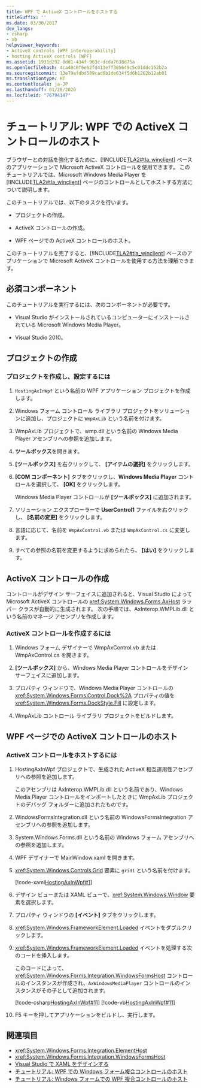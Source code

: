 ```yaml
---
title: WPF で ActiveX コントロールをホストする
titleSuffix: ''
ms.date: 03/30/2017
dev_langs:
- csharp
- vb
helpviewer_keywords:
- ActiveX controls [WPF interoperability]
- hosting ActiveX controls [WPF]
ms.assetid: 1931d292-0dd1-434f-963c-dcda7638d75a
ms.openlocfilehash: 4ca40c0f6e62fd413e7f305649c5c01ddc152b2a
ms.sourcegitcommit: 13e79efdbd589cad6b1de634f5d6b1262b12ab01
ms.translationtype: HT
ms.contentlocale: ja-JP
ms.lasthandoff: 01/28/2020
ms.locfileid: "76794147"
---
```

# <a name="walkthrough-hosting-an-activex-control-in-wpf"></a>チュートリアル: WPF での ActiveX コントロールのホスト
ブラウザーとの対話を強化するために、[!INCLUDE[TLA2#tla_winclient](../../../../includes/tla2sharptla-winclient-md.md)] ベースのアプリケーションで Microsoft ActiveX コントロールを使用できます。 このチュートリアルでは、Microsoft Windows Media Player を [!INCLUDE[TLA2#tla_winclient](../../../../includes/tla2sharptla-winclient-md.md)] ページのコントロールとしてホストする方法について説明します。

 このチュートリアルでは、以下のタスクを行います。

- プロジェクトの作成。

- ActiveX コントロールの作成。

- WPF ページでの ActiveX コントロールのホスト。

 このチュートリアルを完了すると、[!INCLUDE[TLA2#tla_winclient](../../../../includes/tla2sharptla-winclient-md.md)] ベースのアプリケーションで Microsoft ActiveX コントロールを使用する方法を理解できます。

## <a name="prerequisites"></a>必須コンポーネント
 このチュートリアルを実行するには、次のコンポーネントが必要です。

- Visual Studio がインストールされているコンピューターにインストールされている Microsoft Windows Media Player。

- Visual Studio 2010。

## <a name="creating-the-project"></a>プロジェクトの作成

### <a name="to-create-and-set-up-the-project"></a>プロジェクトを作成し、設定するには

1. `HostingAxInWpf` という名前の WPF アプリケーション プロジェクトを作成します。

2. Windows フォーム コントロール ライブラリ プロジェクトをソリューションに追加し、プロジェクトに `WmpAxLib` という名前を付けます。

3. WmpAxLib プロジェクトで、wmp.dll という名前の Windows Media Player アセンブリへの参照を追加します。

4. **ツールボックス**を開きます。

5. **[ツールボックス]** を右クリックして、 **[アイテムの選択]** をクリックします。

6. **[COM コンポーネント]** タブをクリックし、**Windows Media Player** コントロールを選択して、 **[OK]** をクリックします。

     Windows Media Player コントロールが **[ツールボックス]** に追加されます。

7. ソリューション エクスプローラーで **UserControl1** ファイルを右クリックし、 **[名前の変更]** をクリックします。

8. 言語に応じて、名前を `WmpAxControl.vb` または `WmpAxControl.cs` に変更します。

9. すべての参照の名前を変更するように求められたら、 **[はい]** をクリックします。

## <a name="creating-the-activex-control"></a>ActiveX コントロールの作成
コントロールがデザイン サーフェイスに追加されると、Visual Studio によって Microsoft ActiveX コントロールの <xref:System.Windows.Forms.AxHost> ラッパー クラスが自動的に生成されます。 次の手順では、AxInterop.WMPLib.dll という名前のマネージ アセンブリを作成します。

### <a name="to-create-the-activex-control"></a>ActiveX コントロールを作成するには

1. Windows フォーム デザイナーで WmpAxControl.vb または WmpAxControl.cs を開きます。

2. **[ツールボックス]** から、Windows Media Player コントロールをデザイン サーフェイスに追加します。

3. プロパティ ウィンドウで、Windows Media Player コントロールの <xref:System.Windows.Forms.Control.Dock%2A> プロパティの値を <xref:System.Windows.Forms.DockStyle.Fill> に設定します。

4. WmpAxLib コントロール ライブラリ プロジェクトをビルドします。

## <a name="hosting-the-activex-control-on-a-wpf-page"></a>WPF ページでの ActiveX コントロールのホスト

### <a name="to-host-the-activex-control"></a>ActiveX コントロールをホストするには

1. HostingAxInWpf プロジェクトで、生成された ActiveX 相互運用性アセンブリへの参照を追加します。

     このアセンブリは AxInterop.WMPLib.dll という名前であり、Windows Media Player コントロールをインポートしたときに WmpAxLib プロジェクトのデバッグ フォルダーに追加されたものです。

2. WindowsFormsIntegration.dll という名前の WindowsFormsIntegration アセンブリへの参照を追加します。

3. System.Windows.Forms.dll という名前の Windows フォーム アセンブリへの参照を追加します。

4. WPF デザイナーで MainWindow.xaml を開きます。

5. <xref:System.Windows.Controls.Grid> 要素に `grid1` という名前を付けます。

     [!code-xaml[HostingAxInWpf#1](~/samples/snippets/csharp/VS_Snippets_Wpf/HostingAxInWpf/CSharp/HostingAxInWpf/window1.xaml#1)]

6. デザイン ビューまたは XAML ビューで、<xref:System.Windows.Window> 要素を選択します。

7. プロパティ ウィンドウの **[イベント]** タブをクリックします。

8. <xref:System.Windows.FrameworkElement.Loaded> イベントをダブルクリックします。

9. <xref:System.Windows.FrameworkElement.Loaded> イベントを処理する次のコードを挿入します。

     このコードによって、<xref:System.Windows.Forms.Integration.WindowsFormsHost> コントロールのインスタンスが作成され、`AxWindowsMediaPlayer` コントロールのインスタンスがその子として追加されます。

     [!code-csharp[HostingAxInWpf#11](~/samples/snippets/csharp/VS_Snippets_Wpf/HostingAxInWpf/CSharp/HostingAxInWpf/window1.xaml.cs#11)]
     [!code-vb[HostingAxInWpf#11](~/samples/snippets/visualbasic/VS_Snippets_Wpf/HostingAxInWpf/VisualBasic/HostingAxInWpf/window1.xaml.vb#11)]  
  
10. F5 キーを押してアプリケーションをビルドし、実行します。  
  
## <a name="see-also"></a>関連項目

- <xref:System.Windows.Forms.Integration.ElementHost>
- <xref:System.Windows.Forms.Integration.WindowsFormsHost>
- [Visual Studio で XAML をデザインする](/visualstudio/xaml-tools/designing-xaml-in-visual-studio)
- [チュートリアル: WPF での Windows フォーム複合コントロールのホスト](walkthrough-hosting-a-windows-forms-composite-control-in-wpf.md)
- [チュートリアル: Windows フォームでの WPF 複合コントロールのホスト](walkthrough-hosting-a-wpf-composite-control-in-windows-forms.md)
